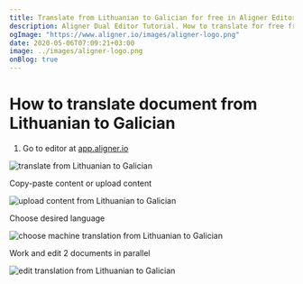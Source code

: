 ```yaml
---
title: Translate from Lithuanian to Galician for free in Aligner Editor
description: Aligner Dual Editor Tutorial. How to translate for free from Lithuanian to Galician. Aligner is multilingual document management platform. 
ogImage: "https://www.aligner.io/images/aligner-logo.png"
date: 2020-05-06T07:09:21+03:00
image: ../images/aligner-logo.png
onBlog: true
---
```


# How to translate document from Lithuanian to Galician

1. Go to editor at [app.aligner.io](https://app.aligner.io "Aligner App web page")

![translate from Lithuanian to Galician](../aligner-blank-editor.png "translate from Lithuanian to Galician")

Copy-paste content or upload content

![upload content from Lithuanian to Galician](../aligner-uploaded-document.png "upload content from Lithuanian to Galician")

Choose desired language

![choose machine translation from Lithuanian to Galician](../aligner-language-dropdown.png "choose machine translation from Lithuanian to Galician")

Work and edit 2 documents in parallel

![edit translation from Lithuanian to Galician](../aligner-double-sitded-editor.png "edit translation from Lithuanian to Galician")

